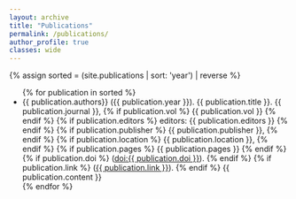 ```yaml
---
layout: archive
title: "Publications"
permalink: /publications/
author_profile: true
classes: wide
---
```


{% assign sorted = (site.publications | sort: 'year') | reverse %}

 <ul>
{% for publication in sorted %}
 <li> {{ publication.authors}} ({{ publication.year }}). {{ publication.title }}.
	{{ publication.journal }}, 
	{% if publication.vol %}
	{{ publication.vol }}
	{% endif %}
	{% if publication.editors %}
	editors: {{ publication.editors }}
	{% endif %}
	{% if publication.publisher %}
	{{ publication.publisher }},
	{% endif %}
	{% if publication.location %}
	{{ publication.location }},
	{% endif %}
 	{% if publication.pages %} 
 	{{ publication.pages }}
 	{% endif %}
 	{% if publication.doi %}  
 	(<a href="https://doi.org/{{ publication.doi }}">doi:{{ publication.doi }}</a>).
 	{% endif %}
 	{% if publication.link %}  
 	(<a href="{{ publication.link }}">{{ publication.link }}</a>).
 	{% endif %}
 	{{ publication.content }}
 </li>
{% endfor %}
